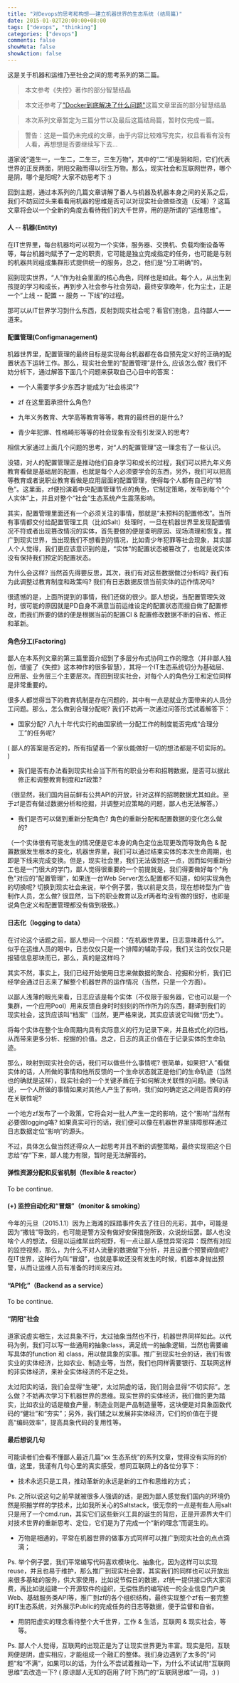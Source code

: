 ```yaml
---
title: "对Devops的思考和构想——建立机器世界的生态系统 (结局篇)"
date: 2015-01-02T20:00:00+08:00
tags: ["devops", "thinking"]
categories: ["devops"]
comments: false
showMeta: false
showAction: false
---
```


这是关于机器和运维乃至社会之间的思考系列的第二篇。

<!--more-->

> 本文参考《失控》著作的部分智慧结晶

> 本文还参考了["Docker到底解决了什么问题"](http://dockerone.com/article/112)这篇文章里面的部分智慧结晶

> 本次系列文章暂定为三篇分节以及最后这篇结局篇，暂时仅完成一篇。

> 警告：这是一篇仍未完成的文章，由于内容比较难写充实，权且看看有没有人看，再想想是否要继续写下去...

道家说“道生一，一生二，二生三，三生万物”，其中的“二”即是阴和阳，它们代表世界的正反两面，阴阳交融而得以衍生万物。那么，现实社会和互联网世界，哪个是阴，哪个是阳呢? 大家不妨思考下 :)

回到主题，通过本系列的几篇文章讲解了番人与机器及机器本身之间的关系之后，我们不妨回过头来看看用机器的思维是否可以对现实社会做些改造（反哺）? 这篇文章将会以一个全新的角度去看待我们的大千世界，用的是所谓的"运维思维"。

#### 人 -- 机器(Entity)

在IT世界里，每台机器均可以视为一个实体，服务器、交换机、负载均衡设备等等，每台机器均赋予了一定的职责，它可能是独立完成指定的任务，也可能是与别的机器共同组成集群形式提供统一的服务，总之，他们是“分工明确”的。

回到现实世界，“人”作为社会里面的核心角色，同样也是如此。每个人，从出生到孩提的学习和成长，再到步入社会参与社会劳动，最终安享晚年，化为尘土，正是一个“上线 -- 配置 -- 服务 -- 下线”的过程。

那可以从IT世界学习到什么东西，反射到现实社会呢？看官们别急，且待鄙人一一道来。


#### 配置管理(Configmanagement)

机器世界里，配置管理的最终目标是实现每台机器都在各自预先定义好的正确的配置状态下运转工作。那么，现实社会里的“配置管理”是什么, 应该怎么做? 我们不妨分析下，通过解答下面几个问题来获取自己心目中的答案：

* 一个人需要学多少东西才能成为“社会栋梁”?

* zf 在这里面承担什么角色?

* 九年义务教育、大学高等教育等等，教育的最终目的是什么?

* 青少年犯罪、性格畸形等等的社会现象有没有引发深入的思考?

相信大家通过上面几个问题的思考，对“人的配置管理”这一理念有了一些认识。

没错，对人的配置管理正是推动他们自身学习和成长的过程，我们可以把九年义务教育看做是基础层的配置，也就是每个人必须要学会的东西，另外，我们可以把高等教育或者说职业教育看做是应用层面的配置管理，使得每个人都有自己的“特色”。这里面，zf便扮演着中央配置管理节点的角色，它制定策略，发布到每个“个人实体”上，并且对整个“社会”生态系统产生震荡影响。

其实，配置管理里面还有一个必须关注的事情，那就是“未预料的配置修改”。当所有事情都交付给配置管理工具（比如Salt）处理时，一旦在机器世界里发现配置情况不符或者出现篡改情况的实体，首先要做的便是查明原因、现场清理和恢复。推广到现实世界，当出现我们不想看到的情况，比如青少年犯罪等社会现象，其实鄙人个人觉得，我们更应该意识到的是，“实体”的配置状态被篡改了，也就是说实体没有保持我们预定的配置状态。

为什么会这样? 当然首先得要反思，其次，我们有对这些数据做过分析吗? 我们有为此调整过教育制度和政策吗? 我们有日志数据反馈当前实体的运作情况吗?

很遗憾的是，上面所提到的事情，我们还做的很少。鄙人想说，当配置管理失效时，很可能的原因就是PD自身不满意当前运维设定的配置状态而擅自做了配置修改，而我们所要的做的便是根据当前的配置CI & 配置修改数据不断的自省、修正和革新。

#### 角色分工(Factoring)

鄙人在本系列文章的第三篇里面介绍到了多层分布式协同工作的理念（并非鄙人独创，借鉴了《失控》这本神作的很多智慧），其将一个IT生态系统切分为基础层、应用层、业务层三个主要层次。而回到现实社会，对每个人的角色分工和定位同样是非常重要的。

很多人都觉得当下的教育机制是存在问题的，其中有一点是就业方面带来的人员分工问题。那么，怎么做到合理分配呢? 我们不妨再一次通过问答形式试着解答下：

* 国家分配? 八九十年代实行的由国家统一分配工作的制度能否完成“合理分工”的任务呢?

( 鄙人的答案是否定的，所有指望着一个家伙能做好一切的想法都是不切实际的。 )

* 我们是否有办法看到现实社会当下所有的职业分布和招聘数据，是否可以据此修正和调整教育制度和zf政策?

（很显然，我们国内目前鲜有公共API的开放，针对这样的招聘数据尤其如此。至于zf是否有做过数据分析和挖掘，并调整对应策略的问题，鄙人也无法解答。）

* 我们是否可以做到重新分配角色? 角色的重新分配和配置数据的变化怎么做的?

（一个实体很有可能发生的情况便是它本身的角色定位出现更改而导致角色 & 配置数据发生根本的变化，机器世界里，我们可以通过结束实体的本次生命周期，也即是下线来完成变换。但是，现实社会里，我们无法做到这一点，因而如何重新分工也是一门很大的学门，鄙人觉得很重要的一个前提就是，我们得要做好每个"角色"对应的"配置管理"，如果连一台Web Server怎么配置都不知道，如何实现角色的切换呢? 切换到现实社会来说，举个例子罢，我以前是文员，现在想转型为广告制作人员，怎么做? 很显然，当下的职业教育以及zf两者均没有做的很好，也即是说角色定义和配置管理都没有做到极致。）


#### 日志化（logging to data）

在讨论这个话题之前，鄙人想问一个问题：“在机器世界里，日志意味着什么?”。似乎在运维人员的眼中，日志仅仅只是一个排障的辅助手段，我们关注的仅仅只是报错信息那块而已，那么，真的是这样吗？

其实不然，事实上，我们已经开始使用日志来做数据的聚合、挖掘和分析，我们已经学会通过日志来了解整个机器世界的运作情况（当然，只是一个方面）。

以鄙人浅薄的眼光来看，日志应该是每个实体（不仅限于服务器，它也可以是一个集群，一个应用Pool）用来反馈自身时时刻刻的所作所为的东西，翻译到我们的现实社会，这货应该叫“档案”（当然，更严格来说，其实应该说它叫做“历史”）。

将每个实体在整个生命周期内具有实际意义的行为记录下来，并且格式化的归档，从而带来更多分析、挖掘的价值。总之，日志的真正价值在于记录实体的生命轨迹。

那么，映射到现实社会的话，我们可以做些什么事情呢? 很简单，如果把“人”看做实体的话，人所做的事情和他所反馈的一个生命状态就正是他们的生命轨迹（当然也的确就是这样），现实社会的一个关键矛盾在于如何解决关联性的问题。换句话说，一个人所做的事情如果对其他人产生了影响，我们如何确定这之间是否真的存在关联性呢?

一个地方zf发布了一个政策，它将会对一批人产生一定的影响，这个“影响”当然有必要做logging咯? 如果真实可行的话，我们便可以像在机器世界里排障那样通过日志数据定位“影响”的源头。

不过，具体怎么做当然还得众人一起思考并且不断的调整策略，最终实现把这个日志给“存”下来，鄙人能力有限，暂时是无法解答的。

#### 弹性资源分配和反省机制（flexible & reactor）

To be continue.

#### (+) 监控自动化和“冒烟”（monitor & smoking）

今年的元旦（2015.1.1）因为上海滩的踩踏事件失去了往日的光彩，其中，可能是因为“撒钱”导致的，也可能是警方没有做好安保措施所致，众说纷纭罢。鄙人也没啥个人的想法，但是以运维屌丝的视野，有一点让鄙人感觉异常诧异：既然有对应的监控视频，那么，为什么不对人流量的数据做下分析，并且设置个预警阀值呢? 在IT世界，这种行为叫“冒烟”，也就是事故还没有发生的时候，机器本身抛出预警，从而让运维人员有准备的时间来应对。

#### “API化”（Backend as a service）

To be continue.

#### “阴阳”社会

道家说虚实相生，太过具象不行，太过抽象当然也不行，机器世界同样如此。以代码为例，我们可以写一些通用的抽象class，满足统一的抽象逻辑，当然也需要编写具体的function 和 class，用以做具象的实事。推广到现实社会的话，我们有做实业的实体经济，比如农业、制造业等，当然，我们也同样需要银行、互联网这样的非实体经济，来补全实体经济的不足之处。

太过阳实的话，我们会显得“生硬”，太过阴虚的话，我们则会显得“不切实际”。怎么做？不妨再次学习下机器世界的思维。现实世界的实体经济，我们做的更为踏实，比如农业的话是粮食产量，制造业则是产品制造量等，这块便是对具象函数代码的“健壮”和“夯实”；另外，我们辅之以发展非实体经济，它们的价值在于提高“编码效率”，提高具象代码的复用性等。

#### 最后想说几句

可能读者们会看不懂鄙人最近几篇“xx 生态系统”的系列文章，觉得没有实际的价值，这里，我谨有几句心里的真实感受，想同互联网上的各位分享下：

* 技术永远只是工具，推动革新的永远是新的工作和思维的方式；

Ps. 之所以说这句之前早就被很多人强调的话，是因为鄙人感觉我们国内的环境仍然是照搬学样的学技术，比如我所关心的Saltstack，很无奈的一点是有些人用salt只是用了一个cmd.run，其实它们这些新兴工具的诞生的背后，正是开源界大牛们对技术世界的重新思考、定位，它们是为了完成一个“新的理念”而诞生的。

* 万物是相通的，平常在机器世界的做事方式同样可以推广到现实社会的点点滴滴；

Ps. 举个例子罢，我们平常编写代码喜欢模块化、抽象化，因为这样可以实现reuse，并且也易于维护，那么推广到现实社会罢，其实我们的同样也可以开放出来很多基础的服务，供大家使用，比如说节假日的数据，zf统一提供接口供大家消费，再比如说组建一个开源软件的组织，无偿性质的编写统一的企业信息门户类Web、基础服务类API等，推广到zf的各个组织结构，最终实现整个zf有一套完整的IT生态系统，对外展示Public的完成任务的日志等数据，便于监督和自省。

* 用阴阳虚实的理念看待整个大千世界，工作 & 生活，互联网 & 现实社会，等等。

Ps. 鄙人个人觉得，互联网的出现正是为了让现实世界更为丰富。现实是阳，互联网便是阴，虚实相应，才能组成一个融汇的整体。我们身边遇到了太多的“问题”和“不满”，如果可以的话，为什么不尝试着推动一下，为什么不试试用“互联网思维”去改造一下? ( 原谅鄙人无知的窃用了时下热门的“互联网思维”一词，:) )
